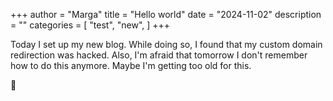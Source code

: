 +++
author = "Marga"
title = "Hello world"
date = "2024-11-02"
description = ""
categories = [
    "test",
    "new",
]
+++

Today I set up my new blog. While doing so, I found that my custom domain redirection was hacked. 
Also, I'm afraid that tomorrow I don't remember how to do this anymore. Maybe I'm getting too old for this.

:older_woman: